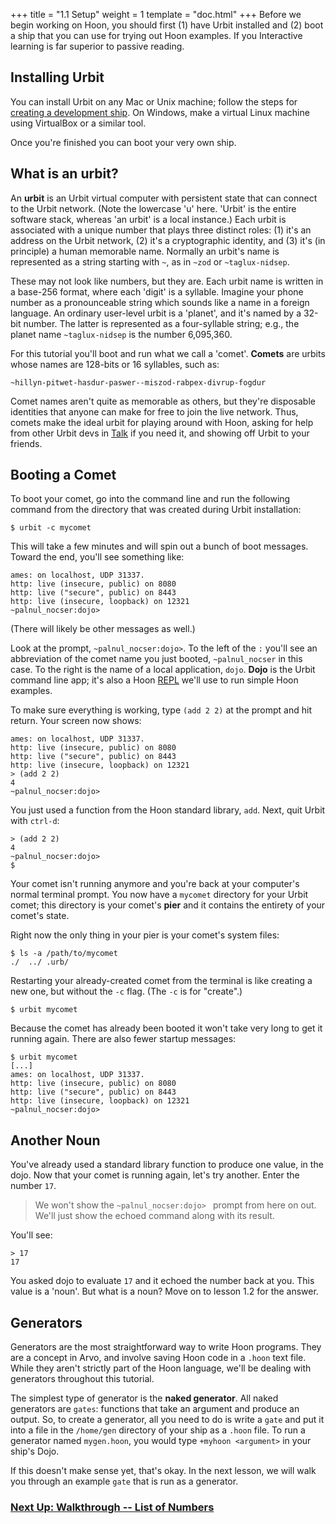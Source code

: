 +++
title = "1.1 Setup"
weight = 1
template = "doc.html"
+++
Before we begin working on Hoon, you should first (1) have Urbit installed and (2) boot a ship that you can use for trying out Hoon examples. If you  Interactive learning is far superior to passive reading.

## Installing Urbit

You can install Urbit on any Mac or Unix machine; follow the steps for [creating a development ship](/docs/using/creating-a-development-ship).  On Windows, make a virtual Linux machine using VirtualBox or a similar tool.

Once you're finished you can boot your very own ship.

## What is an urbit?

An **urbit** is an Urbit virtual computer with persistent state that can connect to the Urbit network.  (Note the lowercase 'u' here.  'Urbit' is the entire software stack, whereas 'an urbit' is a local instance.)  Each urbit is associated with a unique number that plays three distinct roles: (1) it's an address on the Urbit network, (2) it's a cryptographic identity, and (3) it's (in principle) a human memorable name.  Normally an urbit's name is represented as a string starting with `~`, as in `~zod` or `~taglux-nidsep`.

These may not look like numbers, but they are.  Each urbit name is written in a base-256 format, where each 'digit' is a syllable.  Imagine your phone number as a pronounceable string which sounds like a name in a foreign language.  An ordinary user-level urbit is a 'planet', and it's named by a 32-bit number.  The latter is represented as a four-syllable string; e.g., the planet name `~taglux-nidsep` is the number 6,095,360.

For this tutorial you'll boot and run what we call a 'comet'.  **Comets** are urbits whose names are 128-bits or 16 syllables, such as:

`~hillyn-pitwet-hasdur-paswer--miszod-rabpex-divrup-fogdur`

Comet names aren't quite as memorable as others, but they're disposable identities that anyone can make for free to join the live network. Thus, comets make the ideal urbit for playing around with Hoon, asking for help from other Urbit devs in [Talk](./docs/using/messaging.md) if you need it, and showing off Urbit to your friends.

## Booting a Comet

To boot your comet, go into the command line and run the following command from the directory that was created during Urbit installation:

```
$ urbit -c mycomet
```

This will take a few minutes and will spin out a bunch of boot messages. Toward the end, you'll see something like:

```
ames: on localhost, UDP 31337.
http: live (insecure, public) on 8080
http: live ("secure", public) on 8443
http: live (insecure, loopback) on 12321
~palnul_nocser:dojo>
```

(There will likely be other messages as well.)

Look at the prompt, `~palnul_nocser:dojo>`.  To the left of the `:` you'll see an abbreviation of the comet name you just booted, `~palnul_nocser` in this case.  To the right is the name of a local application, `dojo`.  **Dojo** is the Urbit command line app; it's also a Hoon [REPL](https://en.wikipedia.org/wiki/Read%E2%80%93eval%E2%80%93print_loop) we'll use to run simple Hoon examples.

To make sure everything is working, type `(add 2 2)` at the prompt and hit return.  Your screen now shows:

```
ames: on localhost, UDP 31337.
http: live (insecure, public) on 8080
http: live ("secure", public) on 8443
http: live (insecure, loopback) on 12321
> (add 2 2)
4
~palnul_nocser:dojo>
```

You just used a function from the Hoon standard library, `add`.  Next, quit Urbit with `ctrl-d`:

```
> (add 2 2)
4
~palnul_nocser:dojo>
$
```

Your comet isn't running anymore and you're back at your computer's normal terminal prompt. You now have a `mycomet` directory for your Urbit comet; this directory is your comet's **pier** and it contains the entirety of your comet's state.

Right now the only thing in your pier is your comet's system files:

```
$ ls -a /path/to/mycomet
./  ../ .urb/
```

Restarting your already-created comet from the terminal is like creating a new one, but without the `-c` flag.  (The `-c` is for "create".)

```
$ urbit mycomet
```

Because the comet has already been booted it won't take very long to get it running again.  There are also fewer startup messages:

```
$ urbit mycomet
[...]
ames: on localhost, UDP 31337.
http: live (insecure, public) on 8080
http: live ("secure", public) on 8443
http: live (insecure, loopback) on 12321
~palnul_nocser:dojo>
```

## Another Noun

You've already used a standard library function to produce one value, in the dojo.  Now that your comet is running again, let's try another.  Enter the number `17`.

> We won't show the `~palnul_nocser:dojo> ` prompt from here on out.  We'll just show the echoed command along with its result.

You'll see:

```
> 17
17
```

You asked dojo to evaluate `17` and it echoed the number back at you.  This value is a 'noun'.  But what is a noun?  Move on to lesson 1.2 for the answer.

## Generators

Generators are the most straightforward way to write Hoon programs. They are a concept in Arvo, and involve saving Hoon code in a `.hoon` text file. While they aren't strictly part of the Hoon language, we'll be dealing with generators throughout this tutorial.

The simplest type of generator is the **naked generator**. All naked generators are `gates`: functions that take an argument and produce an output. So, to create a generator, all you need to do is write a `gate` and put it into a file in the `/home/gen` directory of your ship as a `.hoon` file. To run a generator named `mygen.hoon`, you would type `+myhoon <argument>` in your ship's Dojo.

If this doesn't make sense yet, that's okay. In the next lesson, we will walk you through an example `gate` that is run as a generator.

### [Next Up: Walkthrough -- List of Numbers](../list-of-numbers)
